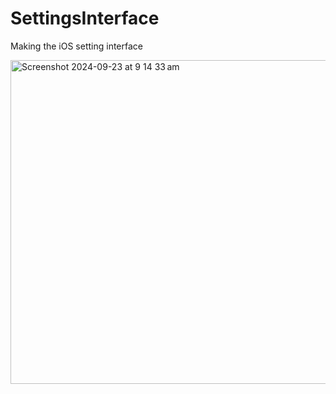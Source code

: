 # SettingsInterface
Making the iOS setting interface 

<img width="518" alt="Screenshot 2024-09-23 at 9 14 33 am" src="https://github.com/user-attachments/assets/07d39dec-e552-4a8f-baac-afb8eed6d8e0">
